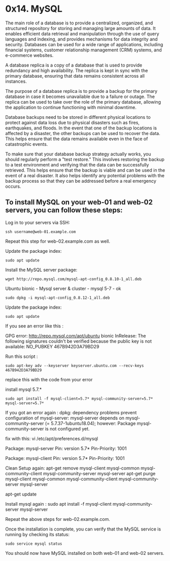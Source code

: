 # 0x14. MySQL

The main role of a database is to provide a centralized, organized, and structured repository for storing and managing large amounts of data. It enables efficient data retrieval and manipulation through the use of query languages and indexing, and provides mechanisms for data integrity and security. Databases can be used for a wide range of applications, including financial systems, customer relationship management (CRM) systems, and e-commerce websites.

A database replica is a copy of a database that is used to provide redundancy and high availability. The replica is kept in sync with the primary database, ensuring that data remains consistent across all instances.

The purpose of a database replica is to provide a backup for the primary database in case it becomes unavailable due to a failure or outage. The replica can be used to take over the role of the primary database, allowing the application to continue functioning with minimal downtime.

Database backups need to be stored in different physical locations to protect against data loss due to physical disasters such as fires, earthquakes, and floods. In the event that one of the backup locations is affected by a disaster, the other backups can be used to recover the data. This helps ensure that the data remains available even in the face of catastrophic events.

To make sure that your database backup strategy actually works, you should regularly perform a "test restore." This involves restoring the backup to a test environment and verifying that the data can be successfully retrieved. This helps ensure that the backup is viable and can be used in the event of a real disaster. It also helps identify any potential problems with the backup process so that they can be addressed before a real emergency occurs.

## To install MySQL on your web-01 and web-02 servers, you can follow these steps:

Log in to your servers via SSH:

```
ssh username@web-01.example.com
```

Repeat this step for web-02.example.com as well.

Update the package index:

```
sudo apt update
```

Install the MySQL server package:

```
wget http://repo.mysql.com/mysql-apt-config_0.8.10-1_all.deb
```

Ubuntu bionic - Mysql server & cluster - mysql 5-7 - ok

```
sudo dpkg -i mysql-apt-config_0.8.12-1_all.deb
```

Update the package index:

```
sudo apt update
```

If you see an error like this :

GPG error: http://repo.mysql.com/apt/ubuntu bionic InRelease: The following signatures couldn't be verified because the public key is not available: NO_PUBKEY 467B942D3A79BD29

Run this script :

```
sudo apt-key adv --keyserver keyserver.ubuntu.com --recv-keys 467B942D3A79BD29
```

replace this with the code from your error

install mysql 5.7.\*

```
sudo apt install -f mysql-client=5.7* mysql-community-server=5.7* mysql-server=5.7*
```

If you got an error again :
dpkg: dependency problems prevent configuration of mysql-server:
mysql-server depends on mysql-community-server (= 5.7.37-1ubuntu18.04); however:
Package mysql-community-server is not configured yet.

fix with this:
vi /etc/apt/preferences.d/mysql

Package: mysql-server
Pin: version 5.7\*
Pin-Priority: 1001

Package: mysql-client
Pin: version 5.7\*
Pin-Priority: 1001

Clean Setup again:
apt-get remove mysql-client mysql-common mysql-community-client mysql-community-server mysql-server
apt-get purge mysql-client mysql-common mysql-community-client mysql-community-server mysql-server

apt-get update

Install mysql again :
sudo apt install -f mysql-client mysql-community-server mysql-server

Repeat the above steps for web-02.example.com.

Once the installation is complete, you can verify that the MySQL service is running by checking its status:

```
sudo service mysql status
```

You should now have MySQL installed on both web-01 and web-02 servers.
